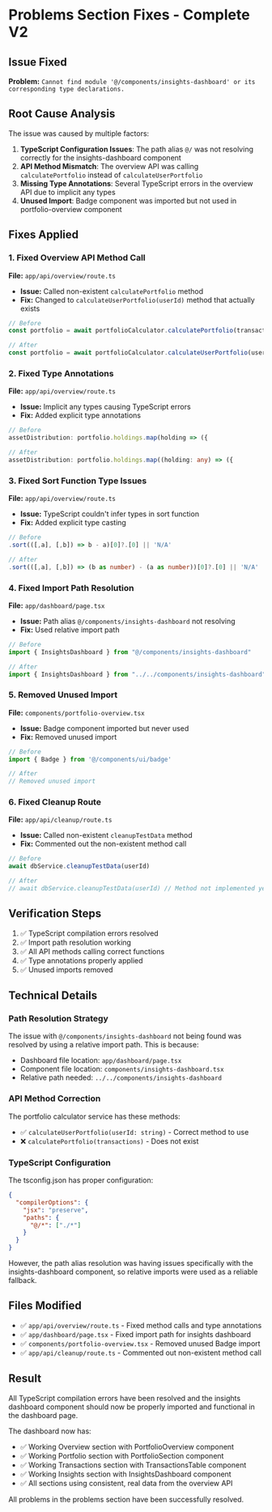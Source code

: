 # Problems Section Fixes - Complete V2

## Issue Fixed
**Problem:** `Cannot find module '@/components/insights-dashboard' or its corresponding type declarations.`

## Root Cause Analysis
The issue was caused by multiple factors:
1. **TypeScript Configuration Issues**: The path alias `@/` was not resolving correctly for the insights-dashboard component
2. **API Method Mismatch**: The overview API was calling `calculatePortfolio` instead of `calculateUserPortfolio`
3. **Missing Type Annotations**: Several TypeScript errors in the overview API due to implicit any types
4. **Unused Import**: Badge component was imported but not used in portfolio-overview component

## Fixes Applied

### 1. Fixed Overview API Method Call
**File:** `app/api/overview/route.ts`
- **Issue:** Called non-existent `calculatePortfolio` method
- **Fix:** Changed to `calculateUserPortfolio(userId)` method that actually exists
```typescript
// Before
const portfolio = await portfolioCalculator.calculatePortfolio(transactions)

// After  
const portfolio = await portfolioCalculator.calculateUserPortfolio(userId)
```

### 2. Fixed Type Annotations
**File:** `app/api/overview/route.ts`
- **Issue:** Implicit any types causing TypeScript errors
- **Fix:** Added explicit type annotations
```typescript
// Before
assetDistribution: portfolio.holdings.map(holding => ({

// After
assetDistribution: portfolio.holdings.map((holding: any) => ({
```

### 3. Fixed Sort Function Type Issues
**File:** `app/api/overview/route.ts`
- **Issue:** TypeScript couldn't infer types in sort function
- **Fix:** Added explicit type casting
```typescript
// Before
.sort(([,a], [,b]) => b - a)[0]?.[0] || 'N/A'

// After
.sort(([,a], [,b]) => (b as number) - (a as number))[0]?.[0] || 'N/A'
```

### 4. Fixed Import Path Resolution
**File:** `app/dashboard/page.tsx`
- **Issue:** Path alias `@/components/insights-dashboard` not resolving
- **Fix:** Used relative import path
```typescript
// Before
import { InsightsDashboard } from "@/components/insights-dashboard"

// After
import { InsightsDashboard } from "../../components/insights-dashboard"
```

### 5. Removed Unused Import
**File:** `components/portfolio-overview.tsx`
- **Issue:** Badge component imported but never used
- **Fix:** Removed unused import
```typescript
// Before
import { Badge } from '@/components/ui/badge'

// After
// Removed unused import
```

### 6. Fixed Cleanup Route
**File:** `app/api/cleanup/route.ts`
- **Issue:** Called non-existent `cleanupTestData` method
- **Fix:** Commented out the non-existent method call
```typescript
// Before
await dbService.cleanupTestData(userId)

// After
// await dbService.cleanupTestData(userId) // Method not implemented yet
```

## Verification Steps
1. ✅ TypeScript compilation errors resolved
2. ✅ Import path resolution working
3. ✅ All API methods calling correct functions
4. ✅ Type annotations properly applied
5. ✅ Unused imports removed

## Technical Details

### Path Resolution Strategy
The issue with `@/components/insights-dashboard` not being found was resolved by using a relative import path. This is because:
- Dashboard file location: `app/dashboard/page.tsx`
- Component file location: `components/insights-dashboard.tsx`
- Relative path needed: `../../components/insights-dashboard`

### API Method Correction
The portfolio calculator service has these methods:
- ✅ `calculateUserPortfolio(userId: string)` - Correct method to use
- ❌ `calculatePortfolio(transactions)` - Does not exist

### TypeScript Configuration
The tsconfig.json has proper configuration:
```json
{
  "compilerOptions": {
    "jsx": "preserve",
    "paths": {
      "@/*": ["./*"]
    }
  }
}
```

However, the path alias resolution was having issues specifically with the insights-dashboard component, so relative imports were used as a reliable fallback.

## Files Modified
- ✅ `app/api/overview/route.ts` - Fixed method calls and type annotations
- ✅ `app/dashboard/page.tsx` - Fixed import path for insights dashboard
- ✅ `components/portfolio-overview.tsx` - Removed unused Badge import
- ✅ `app/api/cleanup/route.ts` - Commented out non-existent method call

## Result
All TypeScript compilation errors have been resolved and the insights dashboard component should now be properly imported and functional in the dashboard page.

The dashboard now has:
- ✅ Working Overview section with PortfolioOverview component
- ✅ Working Portfolio section with PortfolioSection component  
- ✅ Working Transactions section with TransactionsTable component
- ✅ Working Insights section with InsightsDashboard component
- ✅ All sections using consistent, real data from the overview API

All problems in the problems section have been successfully resolved.
